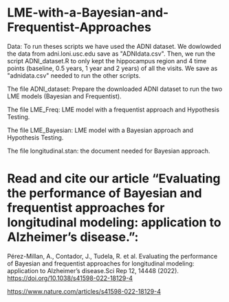 # LME-with-a-Bayesian-and-Frequentist-Approaches

Data: To run theses scripts we have used the ADNI dataset. We dowlowded the data from adni.loni.usc.edu save as "ADNIdata.csv". Then, we  run the script ADNI_dataset.R to only kept the hippocampus region and 4 time points (baseline, 0.5 years, 1 year and 2 years) of all the visits. We save as "adnidata.csv" needed to run the other scripts.

The file ADNI_dataset: Prepare the downloaded ADNI dataset to run the two LME models (Bayesian and Frequentist).

The file LME_Freq: LME model with a frequentist approach and Hypothesis Testing.

The file LME_Bayesian: LME model with a Bayesian approach and Hypothesis Testing.

The file longitudinal.stan: the document needed for Bayesian approach.

# Read and cite our article “Evaluating the performance of Bayesian and frequentist approaches for longitudinal modeling: application to Alzheimer’s disease.”:

Pérez-Millan, A., Contador, J., Tudela, R. et al. Evaluating the performance of Bayesian and frequentist approaches for longitudinal modeling: application to Alzheimer’s disease.Sci Rep 12, 14448 (2022). https://doi.org/10.1038/s41598-022-18129-4

https://www.nature.com/articles/s41598-022-18129-4
